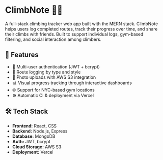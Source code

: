 # ClimbNote 🧗‍♂️
A full-stack climbing tracker web app built with the MERN stack. ClimbNote helps users log completed routes, track their progress over time, and share their climbs with friends. Built to support individual logs, gym-based filtering, and social interaction among climbers.

## 🚀 Features
- 🔐 Multi-user authentication (JWT + bcrypt)
- 🧱 Route logging by type and style
- 📸 Photo uploads with AWS S3 integration
- 📊 Visual progress tracking through interactive dashboards
- 🌐 Support for NYC-based gym locations
- ⚙️ Automatic CI & deployment via Vercel

## 🛠️ Tech Stack
- **Frontend:** React, CSS
- **Backend:** Node.js, Express
- **Database:** MongoDB
- **Auth:** JWT, bcrypt
- **Cloud Storage:** AWS S3
- **Deployment:** Vercel
